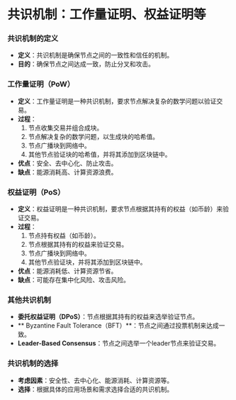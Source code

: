 **共识机制：工作量证明、权益证明等**
=====================================

### 共识机制的定义

* **定义**：共识机制是确保节点之间的一致性和信任的机制。
* **目的**：确保节点之间达成一致，防止分叉和攻击。

### 工作量证明（PoW）

* **定义**：工作量证明是一种共识机制，要求节点解决复杂的数学问题以验证交易。
* **过程**：
	1. 节点收集交易并组合成块。
	2. 节点解决复杂的数学问题，以生成块的哈希值。
	3. 节点广播块到网络中。
	4. 其他节点验证块的哈希值，并将其添加到区块链中。
* **优点**：安全、去中心化、防止攻击。
* **缺点**：能源消耗高、计算资源浪费。

### 权益证明（PoS）

* **定义**：权益证明是一种共识机制，要求节点根据其持有的权益（如币龄）来验证交易。
* **过程**：
	1. 节点持有权益（如币龄）。
	2. 节点根据其持有的权益来验证交易。
	3. 节点广播块到网络中。
	4. 其他节点验证块，并将其添加到区块链中。
* **优点**：能源消耗低、计算资源节省。
* **缺点**：可能存在集中化风险、攻击风险。

### 其他共识机制

* **委托权益证明（DPoS）**：节点根据其持有的权益来选举验证节点。
* ** Byzantine Fault Tolerance（BFT）**：节点之间通过投票机制来达成一致。
* **Leader-Based Consensus**：节点之间选举一个leader节点来验证交易。

### 共识机制的选择

* **考虑因素**：安全性、去中心化、能源消耗、计算资源等。
* **选择**：根据具体的应用场景和需求选择合适的共识机制。
